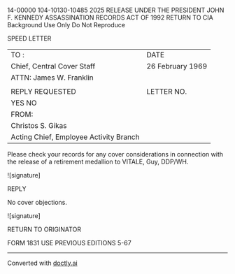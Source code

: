 14-00000
104-10130-10485
2025 RELEASE UNDER THE PRESIDENT JOHN F. KENNEDY ASSASSINATION RECORDS ACT OF 1992
RETURN TO CIA
Background Use Only
Do Not Reproduce

SPEED LETTER

|                                        |                  |
| -------------------------------------- | ---------------- |
| TO :                                   | DATE             |
| Chief, Central Cover Staff             | 26 February 1969 |
| ATTN: James W. Franklin                |                  |
|                                        |                  |
| REPLY REQUESTED                        | LETTER NO.       |
| YES NO                                 |                  |
| FROM:                                  |                  |
| Christos S. Gikas                      |                  |
| Acting Chief, Employee Activity Branch |                  |

Please check your records for any cover considerations in connection with the release of a retirement medallion to VITALE, Guy, DDP/WH.

![signature]

REPLY

No cover objections.

![signature]

RETURN TO ORIGINATOR

FORM 1831 USE PREVIOUS EDITIONS
5-67


---
Converted with [doctly.ai](https://doctly.ai)